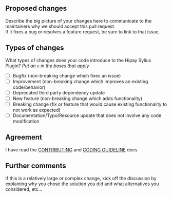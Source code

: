 ## Proposed changes

Describe the big picture of your changes here to communicate to the maintainers why we should accept this pull request.\
If it fixes a bug or resolves a feature request, be sure to link to that issue.

## Types of changes

What types of changes does your code introduce to the Hipay Sylius Plugin?
_Put an `x` in the boxes that apply_

- [ ] Bugfix (non-breaking change which fixes an issue)
- [ ] Improvement (non-breaking change which improves an existing code/behavior)
- [ ] Deprecated third party dependency update
- [ ] New feature (non-breaking change which adds functionality)
- [ ] Breaking change (fix or feature that would cause existing functionality to not work as expected)
- [ ] Documentation/Typo/Resource update that does not involve any code modification

## Agreement

I have read the [CONTRIBUTING](https://github.com/Smile-SA/HipaySyliusPlugin/blob/master/CONTRIBUTING.md) and [CODING GUIDELINE](https://github.com/Smile-SA/HipaySyliusPlugin/blob/master/CODING_GUIDELINE.md) docs

## Further comments

If this is a relatively large or complex change, kick off the discussion by explaining why you chose the solution you did and what alternatives you considered, etc...
